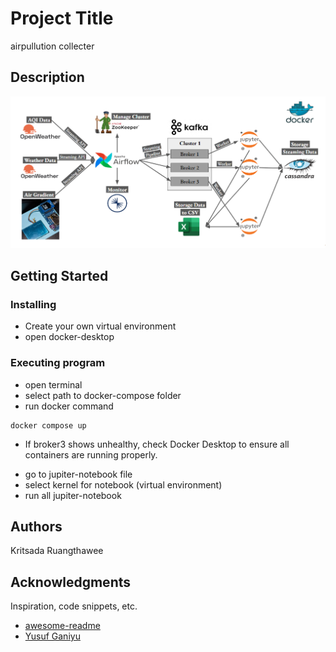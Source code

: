 # Project Title

airpullution collecter

## Description

![Data Pipeline Diagram](weather_data_pipeline.png "Data Pipeline Overview")

## Getting Started

### Installing

- Create your own virtual environment
- open docker-desktop

### Executing program

- open terminal
- select path to docker-compose folder
- run docker command

```
docker compose up
```

- If broker3 shows unhealthy, check Docker Desktop to ensure all containers are running properly.

* go to jupiter-notebook file
* select kernel for notebook (virtual environment)
* run all jupiter-notebook

## Authors

Kritsada Ruangthawee

## Acknowledgments

Inspiration, code snippets, etc.

- [awesome-readme](https://github.com/matiassingers/awesome-readme)
- [Yusuf Ganiyu](https://github.com/airscholar/e2e-data-engineering.git)
